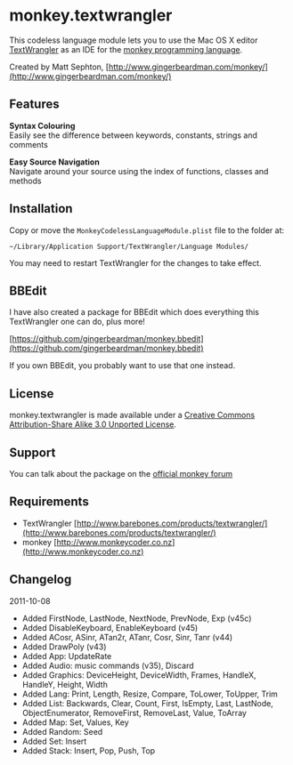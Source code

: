 monkey.textwrangler
===================

This codeless language module lets you to use the Mac OS X editor [TextWrangler](http://www.barebones.com/products/textwrangler/) as an IDE for the [monkey programming language](http://www.monkeycoder.co.nz).

Created by Matt Sephton, [http://www.gingerbeardman.com/monkey/](http://www.gingerbeardman.com/monkey/)

## Features

**Syntax Colouring**  
Easily see the difference between keywords, constants, strings and comments

**Easy Source Navigation**  
Navigate around your source using the index of functions, classes and methods

## Installation
Copy or move the `MonkeyCodelessLanguageModule.plist` file to the folder at:

	~/Library/Application Support/TextWrangler/Language Modules/

You may need to restart TextWrangler for the changes to take effect.

## BBEdit

I have also created a package for BBEdit which does everything this TextWrangler one can do, plus more!

[https://github.com/gingerbeardman/monkey.bbedit](https://github.com/gingerbeardman/monkey.bbedit)

If you own BBEdit, you probably want to use that one instead.

## License
monkey.textwrangler is made available under a [Creative Commons Attribution-Share Alike 3.0 Unported License](http://creativecommons.org/licenses/by-sa/3.0).

## Support
You can talk about the package on the [official monkey forum](http://www.monkeycoder.co.nz/Community/posts.php?topic=1320)

## Requirements
- TextWrangler [http://www.barebones.com/products/textwrangler/](http://www.barebones.com/products/textwrangler/)
- monkey [http://www.monkeycoder.co.nz](http://www.monkeycoder.co.nz)

## Changelog

2011-10-08  
- Added FirstNode, LastNode, NextNode, PrevNode, Exp (v45c)  
- Added DisableKeyboard, EnableKeyboard (v45)  
- Added ACosr, ASinr, ATan2r, ATanr, Cosr, Sinr, Tanr (v44)  
- Added DrawPoly (v43)  
- Added App: UpdateRate  
- Added Audio: music commands (v35), Discard  
- Added Graphics: DeviceHeight, DeviceWidth, Frames, HandleX, HandleY, Height, Width  
- Added Lang: Print, Length, Resize, Compare, ToLower, ToUpper, Trim  
- Added List: Backwards, Clear, Count, First, IsEmpty, Last, LastNode, ObjectEnumerator, RemoveFirst, RemoveLast, Value, ToArray  
- Added Map: Set, Values, Key  
- Added Random: Seed  
- Added Set: Insert  
- Added Stack: Insert, Pop, Push, Top  
